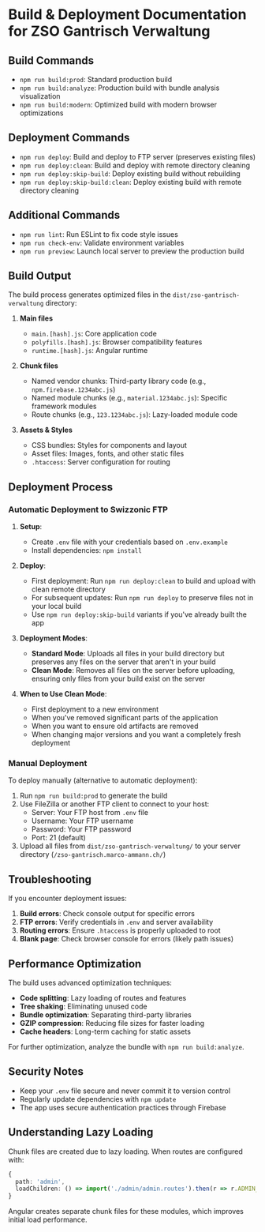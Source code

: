 # Build & Deployment Documentation for ZSO Gantrisch Verwaltung

## Build Commands

- `npm run build:prod`: Standard production build
- `npm run build:analyze`: Production build with bundle analysis visualization
- `npm run build:modern`: Optimized build with modern browser optimizations 

## Deployment Commands

- `npm run deploy`: Build and deploy to FTP server (preserves existing files)
- `npm run deploy:clean`: Build and deploy with remote directory cleaning
- `npm run deploy:skip-build`: Deploy existing build without rebuilding
- `npm run deploy:skip-build:clean`: Deploy existing build with remote directory cleaning

## Additional Commands

- `npm run lint`: Run ESLint to fix code style issues
- `npm run check-env`: Validate environment variables
- `npm run preview`: Launch local server to preview the production build

## Build Output

The build process generates optimized files in the `dist/zso-gantrisch-verwaltung` directory:

1. **Main files**
   - `main.[hash].js`: Core application code
   - `polyfills.[hash].js`: Browser compatibility features
   - `runtime.[hash].js`: Angular runtime

2. **Chunk files**
   - Named vendor chunks: Third-party library code (e.g., `npm.firebase.1234abc.js`)
   - Named module chunks (e.g., `material.1234abc.js`): Specific framework modules
   - Route chunks (e.g., `123.1234abc.js`): Lazy-loaded module code

3. **Assets & Styles**
   - CSS bundles: Styles for components and layout
   - Asset files: Images, fonts, and other static files
   - `.htaccess`: Server configuration for routing

## Deployment Process

### Automatic Deployment to Swizzonic FTP

1. **Setup**:
   - Create `.env` file with your credentials based on `.env.example`
   - Install dependencies: `npm install`

2. **Deploy**:
   - First deployment: Run `npm run deploy:clean` to build and upload with clean remote directory
   - For subsequent updates: Run `npm run deploy` to preserve files not in your local build
   - Use `npm run deploy:skip-build` variants if you've already built the app

3. **Deployment Modes**:
   - **Standard Mode**: Uploads all files in your build directory but preserves any files on the server that aren't in your build
   - **Clean Mode**: Removes all files on the server before uploading, ensuring only files from your build exist on the server

4. **When to Use Clean Mode**:
   - First deployment to a new environment
   - When you've removed significant parts of the application
   - When you want to ensure old artifacts are removed
   - When changing major versions and you want a completely fresh deployment

### Manual Deployment

To deploy manually (alternative to automatic deployment):

1. Run `npm run build:prod` to generate the build
2. Use FileZilla or another FTP client to connect to your host:
   - Server: Your FTP host from `.env` file
   - Username: Your FTP username
   - Password: Your FTP password
   - Port: 21 (default)
3. Upload all files from `dist/zso-gantrisch-verwaltung/` to your server directory (`/zso-gantrisch.marco-ammann.ch/`)

## Troubleshooting

If you encounter deployment issues:

1. **Build errors**: Check console output for specific errors
2. **FTP errors**: Verify credentials in `.env` and server availability
3. **Routing errors**: Ensure `.htaccess` is properly uploaded to root
4. **Blank page**: Check browser console for errors (likely path issues)

## Performance Optimization

The build uses advanced optimization techniques:

- **Code splitting**: Lazy loading of routes and features
- **Tree shaking**: Eliminating unused code
- **Bundle optimization**: Separating third-party libraries
- **GZIP compression**: Reducing file sizes for faster loading
- **Cache headers**: Long-term caching for static assets

For further optimization, analyze the bundle with `npm run build:analyze`.

## Security Notes

- Keep your `.env` file secure and never commit it to version control
- Regularly update dependencies with `npm update`
- The app uses secure authentication practices through Firebase

## Understanding Lazy Loading

Chunk files are created due to lazy loading. When routes are configured with:

```typescript
{
  path: 'admin',
  loadChildren: () => import('./admin/admin.routes').then(r => r.ADMIN_ROUTES)
}
```

Angular creates separate chunk files for these modules, which improves initial load performance.

